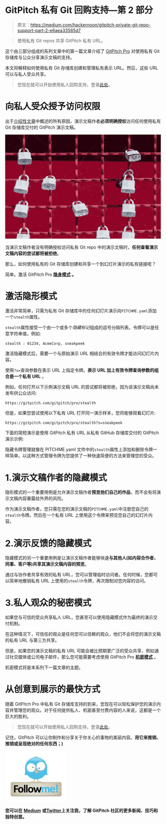 # GitPitch 私有 Git 回购支持—第 2 部分

> 原文：<https://medium.com/hackernoon/gitpitch-private-git-repo-support-part-2-e6aea33565d7>

> 使用私有 Git repos 共享 GitPitch 私有 URL。

这个由三部分组成的系列文章中的第一篇文章介绍了 [GitPitch Pro](https://gitpitch.com/pro-features) 对使用私有 Git 存储库与公众分享演示文稿的支持。

本文将解释如何使用私有 Git 存储库创建和管理私有表示 URL。然后，这些 URL 可以与私人受众共享。

> 您现在就可以开始使用私人回购支持，登录[此处](http://https//gitpitch.com/login)。

# 向私人受众授予访问权限

出于[介绍性文章](https://hackernoon.com/gitpitch-private-git-repo-support-part-1-aa85ebc70f7e)中概述的所有原因，演示文稿作者**必须明确授权**访问任何使用私有 Git 存储库交付的 GitPitch 演示文稿。

![](img/b4667014224a7cd41a71ac857026cb19.png)

当演示文稿作者没有明确授权访问私有 Git repo 中的演示文稿时，**任何查看演示文稿内容的尝试都将被拒绝**。

那么，如何使用私有的 Git 存储库创建和共享一个到幻灯片演示的私有链接呢？

简单。激活 GitPitch Pro [**隐身模式**](https://gitpitch.com/pro-guide) **。**

# 激活隐形模式

激活非常简单，只需为私有 Git 存储库中的任何幻灯片演示向`PITCHME.yaml`添加一个`stealth`属性。

`stealth`属性接受一个由一个或多个*隐藏标记*组成的逗号分隔列表。令牌可以是任意字符串值，例如:

```
stealth : 01234, AcmeCorp, sneakpeek
```

激活隐藏模式后，需要一个与原始演示 URL 相结合的有效令牌才能访问幻灯片内容。

使用`?s=`查询参数在表示 URL 上指定令牌。**表示 URL 加上有效令牌查询参数的组合是一个私有 URL** 。

例如，任何打开以下示例演示文稿 URL 的尝试都将被拒绝，因为该演示文稿尚未发布供公众访问:

```
https://gitpitch.com/gitpitch/pro/stealth
```

但是，如果您尝试使用以下私有 URL 打开同一演示样本，您将能够观看幻灯片:

```
https://gitpitch.com/gitpitch/pro/stealth?s=sneakpeek
```

下面的简短演示是使用 GitPitch 私有 URL 从私有 GitHub 存储库交付的 GitPitch 演示示例:

隐藏令牌管理就像在 PITCHME.yaml 文件中的`stealth`属性上添加和删除令牌一样简单。以这种方式管理令牌为您提供了一种快速简便的方法来管理您的受众。

# 1.演示文稿作者的隐藏模式

隐形模式的一个重要用例是允许演示文稿作者**预览他们自己的作品**，而不会有将演示文稿内容暴露给外界的风险。

作为演示文稿作者，您只需在您的演示文稿的`PITCHME.yaml`中注册您自己的`stealth`令牌。然后在一个私有 URL 上使用这个令牌来预览您自己的幻灯片内容。

# 2.演示反馈的隐藏模式

隐藏模式的另一个重要用例是让演示文稿作者能够快速**与其他人(如内容合作者、同事、客户等)共享其演示文稿内容的预览**。

通过与协作者共享有效的私有 URL，您可以管理临时访问者。任何时候，您都可以简单地撤销私有 URL 上使用的`stealth`令牌，再次限制对您内容的访问。

# 3.私人观众的秘密模式

如果您与可信的受众共享私人 URL，您甚至可以使用隐藏模式作为最终的演示交付机制。

在这种情况下，可信任的观众是任何您可以信赖的观众，他们不会将您的演示文稿的私有 URL 与第三方共享。

但是，如果您的演示文稿的私有 URL 可能会被比预期更广泛的受众共享，例如通过社交媒体或公司电子邮件，那么您可能需要考虑使用 GitPitch Pro [**机密模式**](https://gitpitch.com/pro-guide) 。

机密模式将是本系列下一篇文章的主题。

# 从创意到展示的最快方式

随着 GitPitch Pro 中私有 Git 存储库支持的到来，您现在可以轻松保护您的演示内容并管理您的观众。对于任何提供私人、机密甚至付费内容的人来说，这都是一个巨大的胜利。

> 您现在就可以开始使用私人回购支持，登录[此处](http://https//gitpitch.com/login)。

记住，GitPitch 可以让你制作和分享关于你关心的事物的美丽内容。**用它来推销、推销或呈现绝对的任何东西；)**

[![](img/522b2e4ace3cfcecd43bba30fcf0a317.png)](https://twitter.com/gitpitch)

**您可以在** [**Medium**](/@gitpitch) **或**[**Twitter**](https://twitter.com/gitpitch)**上关注我，了解 GitPitch 社区的更多新闻、技巧和独特创意。**